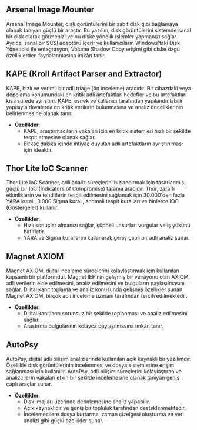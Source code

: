 

## Arsenal Image Mounter
Arsenal Image Mounter, disk görüntülerini bir sabit disk gibi bağlamaya olanak tanıyan güçlü bir araçtır. Bu yazılım, disk görüntülerini sistemde sanal bir disk olarak görmenizi ve bu diske yönelik işlemler yapmanızı sağlar. Ayrıca, sanal bir SCSI adaptörü içerir ve kullanıcıların Windows'taki Disk Yöneticisi ile entegrasyon, Volume Shadow Copy erişimi gibi diske özgü özelliklerden faydalanmasına imkân tanır.

## KAPE (Kroll Artifact Parser and Extractor)
KAPE, hızlı ve verimli bir adli triage (ön inceleme) aracıdır. Bir cihazdaki veya depolama konumundaki en kritik adli artefaktları hedefler ve bu artefaktları kısa sürede ayrıştırır. KAPE, esnek ve kullanıcı tarafından yapılandırılabilir yapısıyla davalarda en kritik verilerin bulunmasına ve analiz önceliklerinin belirlenmesine olanak tanır.

- **Özellikler**:
  - KAPE, araştırmacıların vakaları için en kritik sistemleri hızlı bir şekilde tespit etmesine olanak sağlar.
  - Birkaç dakika içinde ihtiyaç duyulan adli artefaktların ayrıştırılması için idealdir.

## Thor Lite IoC Scanner
Thor Lite IoC Scanner, adli analiz süreçlerini hızlandırmak için tasarlanmış, güçlü bir IoC (Indicators of Compromise) tarama aracıdır. Thor, zararlı etkinliklerin ve tehditlerin tespit edilmesini sağlamak için 30.000'den fazla YARA kuralı, 3.000 Sigma kuralı, anomali tespit kuralları ve binlerce IOC (Göstergeler) kullanır.

- **Özellikler**:
  - Hızlı sonuçlar almanızı sağlar, şüpheli unsurları vurgular ve iş yükünü hafifletir.
  - YARA ve Sigma kurallarını kullanarak geniş çaplı bir adli analiz sunar.

## Magnet AXIOM
Magnet AXIOM, dijital inceleme süreçlerini kolaylaştırmak için kullanılan kapsamlı bir platformdur. Magnet IEF'nin gelişmiş bir versiyonu olan AXIOM, adli verilerin elde edilmesini, analiz edilmesini ve bulguların paylaşılmasını sağlar. Dijital kanıt toplama ve analiz konusunda gelişmiş özellikler sunan Magnet AXIOM, birçok adli inceleme uzmanı tarafından tercih edilmektedir.

- **Özellikler**:
  - Dijital kanıtların sorunsuz bir şekilde toplanması ve analiz edilmesini sağlar.
  - Araştırma bulgularının kolayca paylaşılmasına imkân tanır.

## AutoPsy
AutoPsy, dijital adli bilişim analizlerinde kullanılan açık kaynaklı bir yazılımdır. Özellikle disk görüntülerinin incelenmesi ve dosya sistemlerine erişim sağlanması için kullanılır. AutoPsy, adli bilişim süreçlerini kolaylaştıran ve analizcilerin vakaları etkin bir şekilde incelemesine olanak tanıyan geniş çaplı araçlar sunar.

- **Özellikler**:
  - Disk imajları üzerinde derinlemesine analiz yapabilir.
  - Açık kaynaklıdır ve geniş bir topluluk tarafından desteklenmektedir.
  - İncelemecilere dosya kurtarma, zaman çizelgesi oluşturma ve veri analizi gibi güçlü özellikler sunar.

